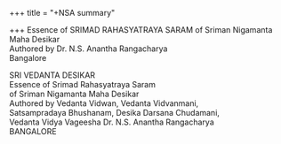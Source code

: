 +++
title = "+NSA summary"

+++
Essence of SRIMAD RAHASYATRAYA SARAM of Sriman Nigamanta Maha Desikar  
Authored by Dr. N.S. Anantha Rangacharya  
Bangalore

SRI VEDANTA DESIKAR  
Essence of Srimad Rahasyatraya Saram  
of Sriman Nigamanta Maha Desikar  
Authored by Vedanta Vidwan, Vedanta Vidvanmani,  
Satsampradaya Bhushanam, Desika Darsana Chudamani,  
Vedanta Vidya Vageesha Dr. N.S. Anantha Rangacharya  
BANGALORE

